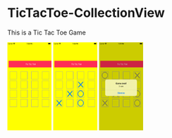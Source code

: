 # TicTacToe-CollectionView
This is a Tic Tac Toe Game 

<img src="ProjectImg/1.png" width="100" height="200">

<img src="ProjectImg/2.png" width="100" height="200">

<img src="ProjectImg/3.png" width="100" height="200">

